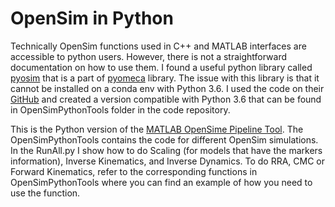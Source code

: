 # OpenSim in Python
Technically OpenSim functions used in C++ and MATLAB interfaces are accessible to python users. However, there is not a straightforward documentation on how to use them. I found a useful python library called [pyosim](https://github.com/pyomeca/pyosim) that is a part of [pyomeca](https://github.com/pyomeca) library. The issue with this library is that it cannot be installed on a conda env with Python 3.6. I used the code on their [GitHub](https://github.com/pyomeca/pyosim) and created a version compatible with Python 3.6 that can be found in OpenSimPythonTools folder in the code repository.

This is the Python version of the [MATLAB OpenSime Pipeline Tool](https://simtk.org/projects/matlab_tools). The OpenSimPythonTools contains the code for different OpenSim simulations. In the RunAll.py I show how to do Scaling (for models that have the markers information), Inverse Kinematics, and Inverse Dynamics. To do RRA, CMC or Forward Kinematics, refer to the corresponding functions in OpenSimPythonTools where you can find an example of how you need to use the function.

